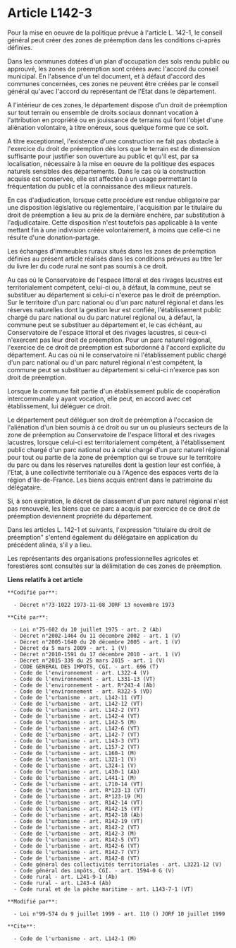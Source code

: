 # Article L142-3

Pour la mise en oeuvre de la politique prévue à l'article L. 142-1, le conseil général peut créer des zones de préemption
dans les conditions ci-après définies.

Dans les communes dotées d'un plan d'occupation des sols rendu public ou approuvé, les zones de préemption sont créées avec
l'accord du conseil municipal. En l'absence d'un tel document, et à défaut d'accord des communes concernées, ces zones ne
peuvent être créées par le conseil général qu'avec l'accord du représentant de l'Etat dans le département.

A l'intérieur de ces zones, le département dispose d'un droit de préemption sur tout terrain ou ensemble de droits sociaux
donnant vocation à l'attribution en propriété ou en jouissance de terrains qui font l'objet d'une aliénation volontaire, à
titre onéreux, sous quelque forme que ce soit.

A titre exceptionnel, l'existence d'une construction ne fait pas obstacle à l'exercice du droit de préemption dès lors que le
terrain est de dimension suffisante pour justifier son ouverture au public et qu'il est, par sa localisation, nécessaire à la
mise en oeuvre de la politique des espaces naturels sensibles des départements. Dans le cas où la construction acquise est
conservée, elle est affectée à un usage permettant la fréquentation du public et la connaissance des milieux naturels.

En cas d'adjudication, lorsque cette procédure est rendue obligatoire par une disposition législative ou réglementaire,
l'acquisition par le titulaire du droit de préemption a lieu au prix de la dernière enchère, par substitution à
l'adjudicataire. Cette disposition n'est toutefois pas applicable à la vente mettant fin à une indivision créée
volontairement, à moins que celle-ci ne résulte d'une donation-partage.

Les échanges d'immeubles ruraux situés dans les zones de préemption définies au présent article réalisés dans les conditions
prévues au titre 1er du livre Ier du code rural ne sont pas soumis à ce droit.

Au cas où le Conservatoire de l'espace littoral et des rivages lacustres est territorialement compétent, celui-ci ou, à
défaut, la commune, peut se substituer au département si celui-ci n'exerce pas le droit de préemption. Sur le territoire d'un
parc national ou d'un parc naturel régional et dans les réserves naturelles dont la gestion leur est confiée, l'établissement
public chargé du parc national ou du parc naturel régional ou, à défaut, la commune peut se substituer au département et, le
cas échéant, au Conservatoire de l'espace littoral et des rivages lacustres, si ceux-ci n'exercent pas leur droit de
préemption. Pour un parc naturel régional, l'exercice de ce droit de préemption est subordonné à l'accord explicite du
département. Au cas où ni le conservatoire ni l'établissement public chargé d'un parc national ou d'un parc naturel régional
n'est compétent, la commune peut se substituer au département si celui-ci n'exerce pas son droit de préemption.

Lorsque la commune fait partie d'un établissement public de coopération intercommunale y ayant vocation, elle peut, en accord
avec cet établissement, lui déléguer ce droit.

Le département peut déléguer son droit de préemption à l'occasion de l'aliénation d'un bien soumis à ce droit ou sur un ou
plusieurs secteurs de la zone de préemption au Conservatoire de l'espace littoral et des rivages lacustres, lorsque celui-ci
est territorialement compétent, à l'établissement public chargé d'un parc national ou à celui chargé d'un parc naturel
régional pour tout ou partie de la zone de préemption qui se trouve sur le territoire du parc ou dans les réserves naturelles
dont la gestion leur est confiée, à l'Etat, à une collectivité territoriale ou à l'Agence des espaces verts de la région
d'Ile-de-France. Les biens acquis entrent dans le patrimoine du délégataire.

Si, à son expiration, le décret de classement d'un parc naturel régional n'est pas renouvelé, les biens que ce parc a acquis
par exercice de ce droit de préemption deviennent propriété du département.

Dans les articles L. 142-1 et suivants, l'expression "titulaire du droit de préemption" s'entend également du délégataire en
application du précédent alinéa, s'il y a lieu.

Les représentants des organisations professionnelles agricoles et forestières sont consultés sur la délimitation de ces zones
de préemption.

**Liens relatifs à cet article**

	**Codifié par**:

	  - Décret n°73-1022 1973-11-08 JORF 13 novembre 1973

	**Cité par**:

	  - Loi n°75-602 du 10 juillet 1975 - art. 2 (Ab)
	  - Décret n°2002-1464 du 11 décembre 2002 - art. 1 (V)
	  - Décret n°2005-1640 du 20 décembre 2005 - art. 1 (V)
	  - Décret du 5 mars 2009 - art. 1 (V)
	  - Décret n°2010-1591 du 17 décembre 2010 - art. 1 (V)
	  - Décret n°2015-339 du 25 mars 2015 - art. 1 (V)
	  - CODE GENERAL DES IMPOTS, CGI. - art. 696 (T)
	  - Code de l'environnement - art. L322-4 (V)
	  - Code de l'environnement - art. L331-13 (VT)
	  - Code de l'environnement - art. R*243-4 (Ab)
	  - Code de l'environnement - art. R322-5 (VD)
	  - Code de l'urbanisme - art. L142-11 (VT)
	  - Code de l'urbanisme - art. L142-12 (VT)
	  - Code de l'urbanisme - art. L142-2 (VT)
	  - Code de l'urbanisme - art. L142-4 (VT)
	  - Code de l'urbanisme - art. L142-5 (M)
	  - Code de l'urbanisme - art. L142-6 (VT)
	  - Code de l'urbanisme - art. L142-7 (VT)
	  - Code de l'urbanisme - art. L143-3 (VT)
	  - Code de l'urbanisme - art. L157-2 (VT)
	  - Code de l'urbanisme - art. L160-1 (M)
	  - Code de l'urbanisme - art. L321-1 (V)
	  - Code de l'urbanisme - art. L324-1 (V)
	  - Code de l'urbanisme - art. L430-1 (Ab)
	  - Code de l'urbanisme - art. L441-1 (M)
	  - Code de l'urbanisme - art. L710-14 (VT)
	  - Code de l'urbanisme - art. R*123-13 (VT)
	  - Code de l'urbanisme - art. R*123-19 (M)
	  - Code de l'urbanisme - art. R142-14 (VT)
	  - Code de l'urbanisme - art. R142-15 (VT)
	  - Code de l'urbanisme - art. R142-18 (Ab)
	  - Code de l'urbanisme - art. R142-19 (VT)
	  - Code de l'urbanisme - art. R142-2 (VT)
	  - Code de l'urbanisme - art. R142-3 (M)
	  - Code de l'urbanisme - art. R142-5 (VT)
	  - Code de l'urbanisme - art. R142-6 (VT)
	  - Code de l'urbanisme - art. R142-7 (VT)
	  - Code de l'urbanisme - art. R142-8 (VT)
	  - Code général des collectivités territoriales - art. L3221-12 (V)
	  - Code général des impôts, CGI. - art. 1594-0 G (V)
	  - Code rural - art. L241-9-1 (Ab)
	  - Code rural - art. L243-4 (Ab)
	  - Code rural et de la pêche maritime - art. L143-7-1 (VT)

	**Modifié par**:

	  - Loi n°99-574 du 9 juillet 1999 - art. 110 () JORF 10 juillet 1999

	**Cite**:

	  - Code de l'urbanisme - art. L142-1 (M)
